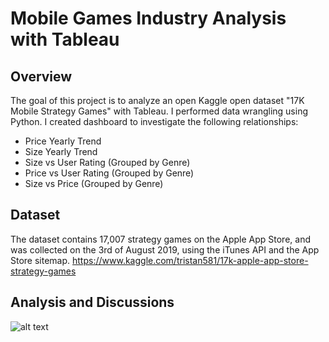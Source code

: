 # Mobile Games Industry Analysis with Tableau

## Overview
The goal of this project is to analyze an open Kaggle open dataset "17K Mobile Strategy Games" with Tableau. I performed data wrangling using Python. I created dashboard to investigate the following relationships:
- Price Yearly Trend
- Size Yearly Trend
- Size vs User Rating (Grouped by Genre)
- Price vs User Rating (Grouped by Genre)
- Size vs Price (Grouped by Genre)

## Dataset
The dataset contains 17,007 strategy games on the Apple App Store, and was collected on the 3rd of August 2019, using the iTunes API and the App Store sitemap. <https://www.kaggle.com/tristan581/17k-apple-app-store-strategy-games>

## Analysis and Discussions

![alt text](https://github.com/jasmine2chen/Mobile-Games-Industry-Analysis-with-Tableau/blob/master/Tableau%20Screen%20Shot.png)




